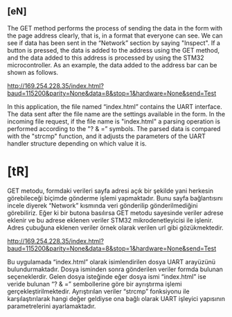 ## [eN]
The GET method performs the process of sending the data in the form with the page address clearly, that is, in a format that everyone can see. We can see if data has      been sent in the “Network” section by saying "Inspect". If a button is pressed, the data is added to the address using the GET method, and the data added to this          address is processed by using the STM32 microcontroller. As an example, the data added to the address bar can be shown as follows.
   
http://169.254.228.35/index.html?baud=115200&parity=None&data=8&stop=1&hardware=None&send=Test
   
In this application, the file named “index.html” contains the UART interface.
The data sent after the file name are the settings available in the form.
In the incoming file request, if the file name is "index.html" a parsing operation is performed according to the "? & =” symbols.
The parsed data is compared with the "strcmp" function, and it adjusts the parameters of the UART handler structure depending on which value it is.

 # [tR]
GET metodu, formdaki verileri sayfa adresi açık bir şekilde yani herkesin görebileceği biçimde gönderme işlemi yapmaktadır. Bunu sayfa bağlantısını incele diyerek     “Network” kısmında veri gönderilip gönderilmediğini görebiliriz. Eğer ki bir butona basılırsa GET metodu sayesinde veriler adrese eklenir ve bu adrese eklenen veriler STM32 mikrodenetleyicisi ile işlenir. Adres çubuğuna eklenen veriler örnek olarak verilen url gibi gözükmektedir.  

http://169.254.228.35/index.html?baud=115200&parity=None&data=8&stop=1&hardware=None&send=Test  

Bu uygulamada “index.html” olarak isimlendirilen dosya UART arayüzünü bulundurmaktadır. Dosya isminden sonra gönderilen veriler formda bulunan seçeneklerdir. Gelen dosya isteğinde eğer dosya ismi “index.html” ise veride bulunan “? & =” sembollerine göre bir ayrıştırma işlemi gerçekleştirilmektedir. Ayrıştırılan veriler “strcmp” fonksiyonu ile karşılaştırılarak hangi değer geldiyse ona bağlı olarak UART işleyici yapısının parametrelerini ayarlamaktadır. 
